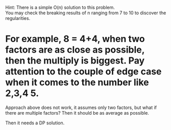 Hint:
There is a simple O(n) solution to this problem.      
You may check the breaking results of n ranging from 7 to 10 to discover the regularities.                    


For example, 8 = 4+4, when two factors are as close as possible, then the multiply is biggest.   Pay attention to the couple of edge case when it comes to the number like 2,3,4 5.  
==========================================
Approach above does not work, it assumes only two factors, but what if there are multiple factors? Then it should be as average as possible.       

Then it needs a DP solution.      



